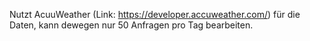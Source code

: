 Nutzt AcuuWeather (Link: https://developer.accuweather.com/) für die Daten, kann dewegen nur 50 Anfragen pro Tag bearbeiten.
